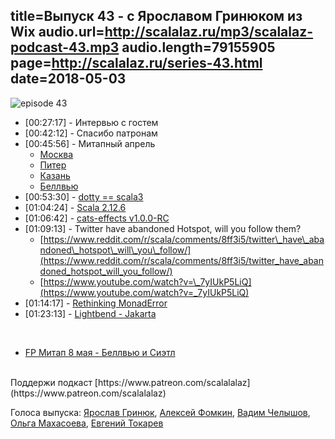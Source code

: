 title=Выпуск 43 - с Ярославом Гринюком из Wix
audio.url=http://scalalaz.ru/mp3/scalalaz-podcast-43.mp3
audio.length=79155905
page=http://scalalaz.ru/series-43.html
date=2018-05-03
----

![episode 43](img/episode43.jpg)

*   [00:27:17] - Интервью с гостем
*   [00:42:12] - Спасибо патронам
*   [00:45:56] - Митапный апрель
    - [Москва](https://www.youtube.com/watch?v=yxq6My6h_c0&list=PL9SJrES3EGUTZ1ki9UOYolgFHsoVSvWqg)
    - [Питер](https://www.youtube.com/watch?v=dWyGM3MnN0A&list=PL9SJrES3EGURfczfW0KSGXVDrykc6mJuo)
    - [Казань](https://www.youtube.com/user/ExpertFridays/videos)
    - [Беллвью](http://meetu.ps/e/F859s/kY3XM/a)
*   [00:53:30] - [dotty == scala3](https://www.scala-lang.org/blog/2018/04/19/scala-3.html)
*   [01:04:24] - [Scala 2.12.6](https://github.com/scala/scala/releases/tag/v2.12.6)
*   [01:06:42] - [cats-effects v1.0.0-RC](https://github.com/typelevel/cats-effect/releases/tag/v1.0.0-RC)
*   [01:09:13] - Twitter have abandoned Hotspot, will you follow them?
    - [https://www.reddit.com/r/scala/comments/8ff3i5/twitter\_have\_abandoned\_hotspot\_will\_you\_follow/](https://www.reddit.com/r/scala/comments/8ff3i5/twitter_have_abandoned_hotspot_will_you_follow/)
    - [https://www.youtube.com/watch?v=\_7yIUkP5LiQ](https://www.youtube.com/watch?v=_7yIUkP5LiQ)
*   [01:14:17] - [Rethinking MonadError](https://typelevel.org/blog/2018/04/13/rethinking-monaderror.html)
*   [01:23:13] - [Lightbend - Jakarta](https://www.lightbend.com/blog/in-support-of-jakarta-ees-quest-to-accelerate-cloud-native-java)

<br/>

* [FP Митап 8 мая - Беллвью и Сиэтл](http://meetu.ps/e/F859s/kY3XM/a)

<br/>
Поддержи подкаст [https://www.patreon.com/scalalalaz](https://www.patreon.com/scalalalaz)

Голоса выпуска: 
[Ярослав Гринюк](https://github.com/yarhrn),
[Алексей Фомкин](https://github.com/fomkin), 
[Вадим Челышов](http://github.com/dos65),
[Ольга Махасоева](https://twitter.com/oli_kitty),
[Евгений Токарев](http://github.com/strobe)
